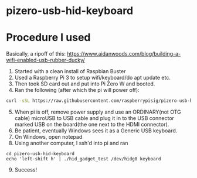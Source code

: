 # pizero-usb-hid-keyboard

# Procedure I used

Basically, a ripoff of this: https://www.aidanwoods.com/blog/building-a-wifi-enabled-usb-rubber-ducky/

1. Started with a clean install of Raspbian Buster
2. Used a Raspberry Pi 3 to setup wifi/keyboard/do apt update etc.
3. Then took SD card out and put into Pi Zero W and booted.
4. Ran the following (after which the pi will power off):

```sh
curl -sSL https://raw.githubusercontent.com/raspberrypisig/pizero-usb-hid-keyboard/master/install.sh | sudo bash -
```
5. When pi is off, remove power supply and use an ORDINARY(not OTG cable) microUSB to USB cable and plug it in to the USB connector marked
USB on the board(the one next to the HDMI connector).
6. Be patient, eventually Windows sees it as a Generic USB keyboard.
7. On Windows, open notepad
8. Using another computer, I ssh'd into pi and ran 

```
cd pizero-usb-hid-keyboard
echo 'left-shift h' | ./hid_gadget_test /dev/hidg0 keyboard
```
9. Success!

